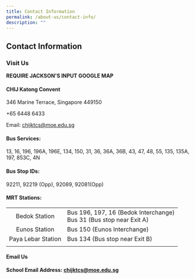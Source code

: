 ```yaml
---
title: Contact Information
permalink: /about-us/contact-info/
description: ""
---
```

## Contact Information

### Visit Us

**REQUIRE JACKSON'S INPUT GOOGLE MAP**

#### CHIJ Katong Convent

346 Marine Terrace, Singapore 449150

+65 6448 6433

Email: [chijktcs@moe.edu.sg](mailto:chijktcs@moe.edu.sg)

#### Bus Services:

13, 16, 196, 196A, 196E, 134, 150, 31, 36, 36A, 36B, 43, 47, 48, 55, 135, 135A, 197, 853C, 4N

#### Bus Stop IDs:

92211, 92219 (Opp), 92089, 92081(Opp)

#### MRT Stations:

|  |  |
|:---:|---|
| Bedok Station | Bus 196, 197, 16 (Bedok Interchange)  <br>Bus 31 (Bus stop near Exit A) |
| Eunos Station | Bus 150 (Eunos Interchange) |
| Paya Lebar Station | Bus 134 (Bus stop near Exit B) |
|  |  |

#### Email Us
**School Email Address: [chijktcs@moe.edu.sg](mailto:chijktcs@moe.edu.sg)**

